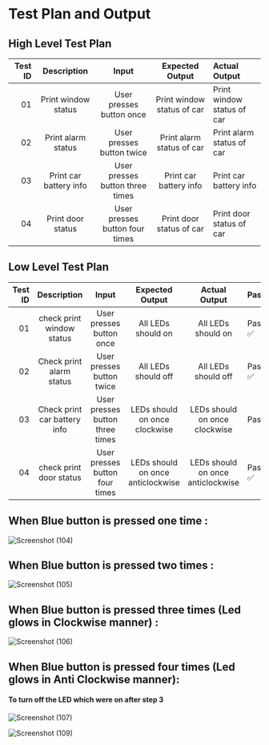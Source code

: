 # Test Plan and Output 

## High Level Test Plan

| Test ID | Description | Input | Expected Output | Actual Output |
|---------:|:----------:|:------:|:--------------:|:---------------|
|01 | Print window status | User presses button once | Print window status of car | Print window status of car |
|02 | Print alarm status | User presses button twice | Print alarm status of car | Print alarm status of car |
|03 | Print car battery info | User presses button three times | Print car battery info |  Print car battery info |
|04 | Print door status | User presses button four times | Print door status of car | Print door status of car |

## Low Level Test Plan 

| Test ID | Description | Input | Expected Output | Actual Output | Passed |
|--------:|:-----------:|:-----:|:---------------:|:--------------:|:-------|
| 01      | check print window status |User presses button once| All LEDs should on | All LEDs should on | Passed :white_check_mark:|
|02 | Check print alarm status | User presses button twice | All LEDs should off | All LEDs should off | Passed :white_check_mark:|
|03 | Check print car battery info | User presses button three times | LEDs should on once clockwise | LEDs should on once clockwise | Passed:white_check_mark: |
|04 | check print door status |  User presses button four times | LEDs should on once anticlockwise | LEDs should on once anticlockwise | Passed :white_check_mark:|

## When Blue button is pressed one time :
![Screenshot (104)](https://user-images.githubusercontent.com/98873866/158002319-9ffd98cf-553f-4c4a-a47f-68e09a3812bb.png)


## When Blue button is pressed two times :
![Screenshot (105)](https://user-images.githubusercontent.com/98873866/158002336-754635e6-86d8-4041-bd81-a530d0532e44.png)


## When Blue button is pressed three times (Led glows in Clockwise manner) :
![Screenshot (106)](https://user-images.githubusercontent.com/98873866/158002561-6e46b046-9460-4c3b-bb78-43fc00dd40c5.png)




## When Blue button is pressed four times (Led glows in Anti Clockwise manner):
#### To turn off the LED which were on after step 3
![Screenshot (107)](https://user-images.githubusercontent.com/98873866/158002580-acbb3cc7-1d27-4e82-8734-1dfd065fc801.png)

![Screenshot (109)](https://user-images.githubusercontent.com/98873866/158002359-46778be9-9855-45d7-8cd3-0d2b1d64bc4c.png)
